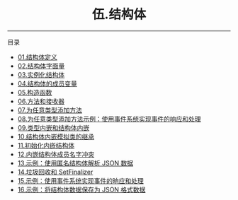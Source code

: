 <center><h1>伍.结构体</h1></center>

---

目录

- [01.结构体定义](zh-hans/5-结构体/01-结构体定义)
- [02.结构体字面量](zh-hans/5-结构体/02-结构体字面量)
- [03.实例化结构体](zh-hans/5-结构体/03-实例化结构体)
- [04.结构体的成员变量](zh-hans/5-结构体/04-结构体的成员变量)
- [05.构造函数](zh-hans/5-结构体/05-构造函数)
- [06.方法和接收器](zh-hans/5-结构体/06-方法和接收器)
- [07.为任意类型添加方法](zh-hans/5-结构体/07-为任意类型添加方法)
- [08.为任意类型添加方法示例：使用事件系统实现事件的响应和处理](zh-hans/5-结构体/08-示例：使用事件系统实现事件的响应和处理)
- [09.类型内嵌和结构体内嵌](zh-hans/5-结构体/09-类型内嵌和结构体内嵌)
- [10.结构体内嵌模拟类的继承](zh-hans/5-结构体/10-结构体内嵌模拟类的继承)
- [11.初始化内嵌结构体](zh-hans/5-结构体/11-初始化内嵌结构体)
- [12.内嵌结构体成员名字冲突](zh-hans/5-结构体/12-内嵌结构体成员名字冲突)
- [13.示例：使用匿名结构体解析 JSON 数据](zh-hans/5-结构体/13-示例：使用匿名结构体解析JSON数据)
- [14.垃圾回收和 SetFinalizer](zh-hans/5-结构体/14-垃圾回收和SetFinalizer)
- [15.示例：使用事件系统实现事件的晌应和处理](zh-hans/5-结构体/15-示例：使用事件系统实现事件的晌应和处理)
- [16.示例：将结构体数据保存为 JSON 格式数据](zh-hans/5-结构体/16-示例：将结构体数据保存为JSON格式数据)
